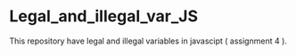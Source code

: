 # Legal_and_illegal_var_JS
This repository have legal and illegal variables in javascipt ( assignment 4 ).
